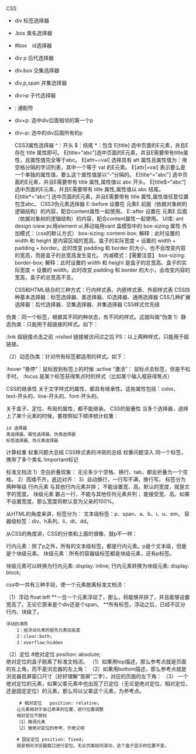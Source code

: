 CSS

* div 标签选择器

*    .box 类名选择器

*   #box　id选择器

*   div p 后代选择器

*    div.box 交集选择器

*    div,p,span 并集选择器

*    div>p 子代选择器

* : 通配符   

*  div+p: 选中div后面相邻的第一个p     

* div~p: 选中的div后面所有的p

  CSS3属性选择器
      ^：开头  $：结尾  *：包含
      E[title] 选中页面的E元素，并且E存在 title 属性即可。
      E[title="abc"]选中页面的E元素，并且E需要带有title属性，且属性值完全等于abc。
      E[attr~=val] 选择具有 att 属性且属性值为：用空格分隔的字词列表，其中一个等于 val 的E元素。
      E[attr|=val] 表示要么是一个单独的属性值，要么这个属性值是以“-”分隔的。
      E[title^="abc"] 选中页面的E元素，并且E需要带有 title 属性,属性值以 abc 开头。
      E[title$="abc"] 选中页面的E元素，并且E需要带有 title 属性,属性值以 abc 结尾。
      E[title*="abc"] 选中页面的E元素，并且E需要带有 title 属性,属性值任意位置包含abc。
  CSS3伪元素选择器
      E::before 设置在 元素E 前面（依据对象树的逻辑结构）的内容，配合content属性一起使用。
      E::after 设置在 元素E 后面（依据对象树的逻辑结构）的内容，配合content属性一起使用。
  UI库:
      ant design
      iview
      pc用element ui,移动端用vant
  盒模型中的 box-sizing 属性
      外加模式：（css的默认方式）
  	    box-sizing: content-box;
      解释：此时设置的 width 和 height 是内容区域的宽高。盒子的实际宽度 = 设置的 width + padding + border。此时改变 padding 和 border 的大小，也不会改变内容的宽高，而是盒子的总宽高发生变化。
      内减模式：【需要注意】
  	    box-sizing: border-box;
      解释：此时设置的 width 和 height 是盒子的总宽高。盒子的实际宽度 = 设置的 width。此时改变 padding 和 border 的大小，会改变内容的宽高，盒子的总宽高不变。
      
  CSS和HTML结合的三种方式：行内样式表、内嵌样式表、外部样式表
  CSS四种基本选择器：标签选择器、类选择器、ID选择器、通用选择器
  CSS几种扩展选择器：后代选择器、交集选择器、并集选择器
  CSS样式优先级

伪类：同一个标签，根据其不同的种状态，有不同的样式。这就叫做“伪类
1）静态伪类：只能用于超链接的样式。如下：

:link 超链接点击之前
:visited 链接被访问过之后
PS：以上两种样式，只能用于超链接。

（2）动态伪类：针对所有标签都适用的样式。如下：

:hover “悬停”：鼠标放到标签上的时候
:active “激活”： 鼠标点击标签，但是不松手时。
:focus 是某个标签获得焦点时的样式（比如某个输入框获得焦点）

CSS的继承性
   关于文字样式的属性，都具有继承性。这些属性包括：color、 text-开头的、line-开头的、font-开头的。

   关于盒子、定位、布局的属性，都不能继承。
CSS的层叠性
    当多个选择器，选择上了某个元素的时候，要按照如下顺序统计权重：

    id 选择器
    类选择器、属性选择器、伪类选择器
    标签选择器、伪元素选择器
计算权重
权重问题大总结
CSS样式表的冲突的总结
权重问题深入
同一个标签，携带了多个类名
!important标记

标准文档流
1）空白折叠现象：
    无论多少个空格、换行、tab，都会折叠为一个空格。
2）高矮不齐，底边对齐：
3）自动换行，一行写不满，换行写。
标签分为两种等级
    行内元素
        与其他行内元素并排；
        不能设置宽、高。默认的宽度，就是文字的宽度。
    块级元素
        霸占一行，不能与其他任何元素并列；
        能接受宽、高。如果不设置宽度，那么宽度将默认变为父亲的100%。

从HTML的角度来讲，标签分为：
文本级标签：p、span、a、b、i、u、em。
容器级标签：div、h系列、li、dt、dd。

从CSS的角度讲，CSS的分类和上面的很像，就p不一样：

行内元素：除了p之外，所有的文本级标签，都是行内元素。p是个文本级，但是是个块级元素。
块级元素：所有的容器级标签都是块级元素，还有p标签。

块级元素可以转换为行内元素: display: inline;
行内元素转换为块级元素: display: block;

css中一共有三种手段，使一个元素脱离标准文档流：

（1）浮动 float:left
    **一旦一个元素浮动了，那么，将能够并排了，并且能够设置宽高了。无论它原来是个div还是个span。
    **所有标签，浮动之后，已经不区分行内、块级了。

    浮动的清除
        1：给浮动元素的祖先元素加高度
        2：clear:both;
        3：overflow:hidden

（2）定位
        #绝对定位  position: absolute;  
        绝对定位的盒子脱离了标准文档流。
        （1）如果用top描述，那么参考点就是页面的左上角，而不是浏览器的左上角：
        （2）如果用bottom描述，那么参考点就是浏览器首屏窗口尺寸（好好理解“首屏”二字），对应的页面的左下角：
        （3） 一个绝对定位的元素，如果父辈元素中也出现了已定位（无论是绝对定位、相对定位，还是固定定位）的元素，那么将以父辈这个元素，为参考点。
    
         # 相对定位   position: relative; 
        让元素相对于自己原来的位置，进行位置调整
        相对定位不脱标
        （1）微调元素
        （2）做绝对定位的参考，子绝父相
       
        # 固定定位 position: fixed;    
        就是相对浏览器窗口进行定位。无论页面如何滚动，这个盒子显示的位置不变。